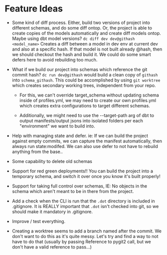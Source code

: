 # Feature Ideas

- Some kind of diff process. Either, build two versions of project into different schemas, and do some diff ontop. Or, the project is able to create copies of the models automatically and create diff models ontop. Maybe using dbt model versions? `dc diff dev dev@githash <model_name>` Creates a diff between a model in dev env at current dev and also at a specific hash. If that model is not built already @hash, then we should checkout the hash and build it. We could do some smart defers here to avoid rebuilding too much.

- What if we build our project into schemas which reference the git commit hash? `dc run dev@githash` would build a clean copy of `githash` into `schema_githash`. This could be accomplished by using `git worktree` which creates secondary working trees, independent from your repo.
  
  - For this, we can't override target_schema without updating schema inside of profiles.yml, we may need to create our own profiles.yml which creates extra configurations to target different schemas.

  - Additionally, we might need to use the --target-path arg of dbt to output manifests/output jsons into isolated folders per each "environment" we want to build into.

- Help with managing state and defer. ie: If we can build the project against empty commits, we can capture the manifest automatically, then always run state:modifed. We can also use defer to not have to rebuild anything from the base..

- Some capability to delete old schemas

- Support for red green deployments!! You can build the project into a temporary schema, and switch it over once you know it's built properly!

- Support for taking full control over schemas, IE: No objects in the schema which aren't meant to be in there from the project.

- Add a check when the CLI is run that the `.dot` directory is included in .gitignore. It is REALLY important that `.dot` isn't checked into git, so we should make it mandatory in .gitignore.

- Improve / test everything.

- Creating a worktree seems to add a branch named after the commit. We don't want to do this as it's quite messy. Let's try and find a way to not have to do that (usually by passing Reference to pygit2 call, but we don't have a valid reference to pass...)
